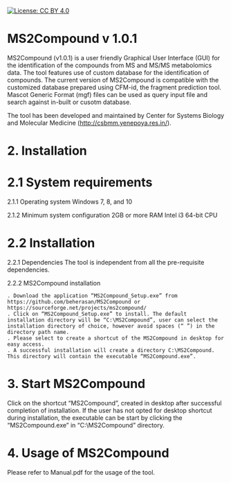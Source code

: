 [![License: CC BY 4.0](https://img.shields.io/badge/License-CC%20BY%204.0-lightgrey.svg)](https://creativecommons.org/licenses/by/4.0/)

# MS2Compound v 1.0.1

MS2Compound (v1.0.1) is a user friendly Graphical User Interface (GUI) for the identification of the compounds from MS and MS/MS metabolomics data. The tool features use of custom database for the identification of compounds. 
The current version of MS2Compound is compatible with the customized database prepared using CFM-id, the fragment prediction tool. Mascot Generic Format (mgf) files can be used as query input file and search against in-built or cusotm database. 

The tool has been developed and maintained by Center for Systems Biology and Molecular Medicine (http://csbmm.yenepoya.res.in/). 

# 2.  Installation
# 	2.1 System requirements
2.1.1 Operating system
	Windows 7, 8, and 10

2.1.2 Minimum system configuration
	2GB or more RAM
	Intel i3 64-bit CPU 
# 	2.2 Installation
2.2.1 Dependencies
	The tool is independent from all the pre-requisite dependencies.

2.2.2 MS2Compound installation
	
	. Download the application “MS2Compound_Setup.exe” from https://github.com/beherasan/MS2Compound or https://sourceforge.net/projects/ms2compound/
	. Click on “MS2Compound_Setup.exe” to install. The default installation directory will be “C:\MS2Compound”, user can select the installation directory of choice, however avoid spaces (“ ”) in the directory path name.
	. Please select to create a shortcut of the MS2Compound in desktop for easy access.
	. A successful installation will create a directory C:\MS2Compound. This directory will contain the executable “MS2Compound.exe”.

# 3. Start MS2Compound

Click on the shortcut “MS2Compound”, created in desktop after successful completion of installation. If the user has not opted for desktop shortcut during installation, the executable can be start by clicking the “MS2Compound.exe” in “C:\MS2Compound” directory.

# 4. Usage of MS2Compound

Please refer to Manual.pdf for the usage of the tool.


